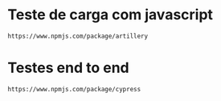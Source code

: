 # Teste de carga com javascript
    https://www.npmjs.com/package/artillery
# Testes end to end
    https://www.npmjs.com/package/cypress